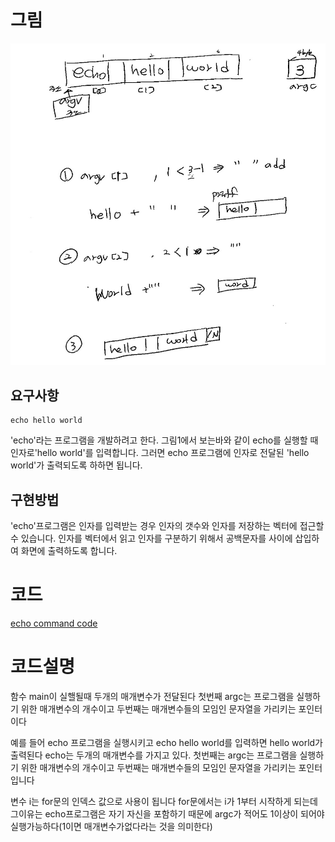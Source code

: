 # 그림
![](./img/echo.png)

## 요구사항
```{r, engine='bash', count_lines}
echo hello world
```
'echo'라는 프로그램을 개발하려고 한다. 그림1에서 보는바와 같이 echo를 실행할 때 인자로'hello world'를 입력합니다. 그러면 echo 프로그램에 인자로 전달된 'hello world'가 출력되도록 하하면 됩니다.
## 구현방법
'echo'프로그램은 인자를 입력받는 경우 인자의 갯수와 인자를 저장하는 벡터에 접근할 수 있습니다. 인자를 벡터에서 읽고 인자를 구분하기 위해서 공백문자를 사이에 삽입하여 화면에 출력하도록 합니다.
# 코드
[echo command code](./echo_j.c)

# 코드설명
함수 main이 실핼될때 두개의 매개변수가 전달된다 첫번째 argc는 프로그램을 실행하기
위한 매개변수의 개수이고 두번째는 매개변수들의 모임인 문자열을 가리키는 포인터이다


예를 들어 echo 프로그램을 실행시키고 echo hello world를 입력하면 hello world가 출력된다 
echo는 두개의 매개변수를 가지고 있다. 첫번째는 argc는 프로그램을 실행하기 위한 매개변수의 개수이고 두번째는 매개변수들의 모임인 문자열을 가리키는 포인터 입니다 

변수 i는 for문의 인덱스 값으로 사용이 됩니다 
for문에서는 i가 1부터 시작하게 되는데 그이유는 echo프로그램은 자기 자신을 포함하기 때문에
argc가 적어도 1이상이 되어야 실행가능하다(1이면 매개변수가없다라는 것을 의미한다)
